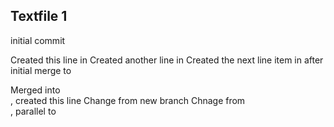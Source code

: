 ## Textfile 1

initial commit

Created this line in <branch1>
Created another line in <branch1>
Created the next line item in <branch1> after initial merge to <main>
Merged <branch1> into <main>, created this line
Change from new branch <branch2>
Chnage from <main>, parallel to <branch2>